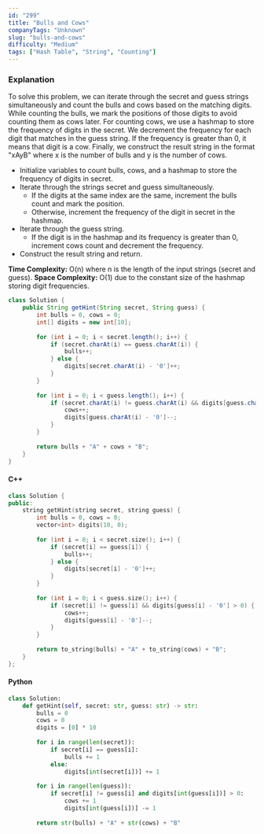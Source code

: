 ```yaml
---
id: "299"
title: "Bulls and Cows"
companyTags: "Unknown"
slug: "bulls-and-cows"
difficulty: "Medium"
tags: ["Hash Table", "String", "Counting"]
---
```


### Explanation
To solve this problem, we can iterate through the secret and guess strings simultaneously and count the bulls and cows based on the matching digits. While counting the bulls, we mark the positions of those digits to avoid counting them as cows later. For counting cows, we use a hashmap to store the frequency of digits in the secret. We decrement the frequency for each digit that matches in the guess string. If the frequency is greater than 0, it means that digit is a cow. Finally, we construct the result string in the format "xAyB" where x is the number of bulls and y is the number of cows.

- Initialize variables to count bulls, cows, and a hashmap to store the frequency of digits in secret.
- Iterate through the strings secret and guess simultaneously.
    - If the digits at the same index are the same, increment the bulls count and mark the position.
    - Otherwise, increment the frequency of the digit in secret in the hashmap.
- Iterate through the guess string.
    - If the digit is in the hashmap and its frequency is greater than 0, increment cows count and decrement the frequency.
- Construct the result string and return.

**Time Complexity:** O(n) where n is the length of the input strings (secret and guess).
**Space Complexity:** O(1) due to the constant size of the hashmap storing digit frequencies.

```java
class Solution {
    public String getHint(String secret, String guess) {
        int bulls = 0, cows = 0;
        int[] digits = new int[10];
        
        for (int i = 0; i < secret.length(); i++) {
            if (secret.charAt(i) == guess.charAt(i)) {
                bulls++;
            } else {
                digits[secret.charAt(i) - '0']++;
            }
        }
        
        for (int i = 0; i < guess.length(); i++) {
            if (secret.charAt(i) != guess.charAt(i) && digits[guess.charAt(i) - '0'] > 0) {
                cows++;
                digits[guess.charAt(i) - '0']--;
            }
        }
        
        return bulls + "A" + cows + "B";
    }
}
```

#### C++
```cpp
class Solution {
public:
    string getHint(string secret, string guess) {
        int bulls = 0, cows = 0;
        vector<int> digits(10, 0);
        
        for (int i = 0; i < secret.size(); i++) {
            if (secret[i] == guess[i]) {
                bulls++;
            } else {
                digits[secret[i] - '0']++;
            }
        }
        
        for (int i = 0; i < guess.size(); i++) {
            if (secret[i] != guess[i] && digits[guess[i] - '0'] > 0) {
                cows++;
                digits[guess[i] - '0']--;
            }
        }
        
        return to_string(bulls) + "A" + to_string(cows) + "B";
    }
};
```

#### Python
```python
class Solution:
    def getHint(self, secret: str, guess: str) -> str:
        bulls = 0
        cows = 0
        digits = [0] * 10
        
        for i in range(len(secret)):
            if secret[i] == guess[i]:
                bulls += 1
            else:
                digits[int(secret[i])] += 1
        
        for i in range(len(guess)):
            if secret[i] != guess[i] and digits[int(guess[i])] > 0:
                cows += 1
                digits[int(guess[i])] -= 1
        
        return str(bulls) + "A" + str(cows) + "B"
```
